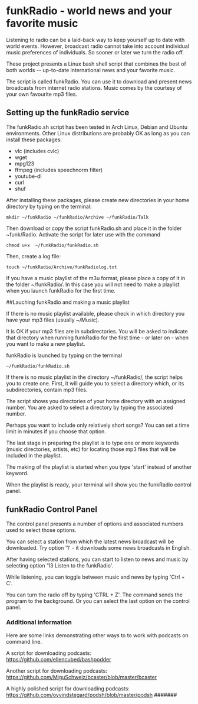# funkRadio - world news and your favorite music

Listening to radio can be a laid-back way to keep yourself up to date with world events. However, broadcast radio cannot take into account individual music preferences of individuals. So sooner or later we turn the radio off. 

These project presents a Linux bash shell script that combines the best of both worlds -- up-to-date international news and your favorite music.

The script is called funkRadio. You can use it to download and present news broadcasts from internet radio stations. Music comes by the courtesy of your own favourite mp3 files.

## Setting up the funkRadio service

The funkRadio.sh script has been tested in Arch Linux, Debian and Ubuntu environments. Other Linux distributions are probably OK as long as you can install these packages:

- vlc (includes cvlc)
- wget
- mpg123
- ffmpeg (includes speechnorm filter)
- youtube-dl
- curl
- shuf


After installing these packages, please create new directories in your home directory
by typing on the terminal:

	mkdir ~/funkRadio ~/funkRadio/Archive ~/funkRadio/Talk 

Then download or copy the script funkRadio.sh and place it in the folder ~funk/Radio. Activate the script for later use with the command 

	chmod u+x  ~/funkRadio/funkRadio.sh

Then, create a log file:

	touch ~/funkRadio/Archive/funkRadiolog.txt

If you have a music playlist of the m3u format, please place a copy of it in the folder ~/funkRadio/. In this case you will not need to make a playlist when you launch funkRadio for the first time.

##Lauching funkRadio and making a music playlist

If there is no music playlist available, please check in which directory you have your mp3 files (usually ~/Music). 

It is OK if your mp3 files are in subdirectories. You will be asked to indicate that directory when running funkRadio for the first time - or later on - when you want to make a new playlist.

funkRadio is launched by typing on the terminal

	~/funkRadio/funkRadio.sh

If there is no music playlist in the directory ~/funkRadio/, the script helps you to create one. First, it will guide you to select a directory which, or its subdirectories, contain mp3 files.

The script shows you directories of your home directory with an assigned number. You are asked to select a directory by typing the associated number. 

Perhaps you want to include only relatively short songs? You can set a time limit in minutes if you choose that option.

The last stage in preparing the playlist is to type one or more keywords (music directories, artists, etc)  for locating those mp3 files that will be included in the playlist. 

The making of the playlist is started when you type 'start' instead of another keyword.

When the playlist is ready, your terminal will show you the funkRadio control panel.


## funkRadio Control Panel

The control panel presents a number of options and associated numbers used to select those options.

You can select a station from which the latest news broadcast will be downloaded. Try option '1' - it downloads some news broadcasts in English.

After having selected stations, you can start to listen to news  and music by selecting option '13 Listen to the funkRadio'.

While listening, you can toggle  between music and news by typing 'Ctrl + C'. 

You can turn the radio off by typing 'CTRL + Z'. The command sends the program to the background.
Or you can select the last option on the control panel.

### Additional information

Here are some links demonstrating other ways to to work with
podcasts on command line.

A script for downloading podcasts:
https://github.com/ellencubed/bashpodder

Another script for downloading podcasts:
https://github.com/MiguSchweiz/bcaster/blob/master/bcaster

A highly polished script for downloading podcasts:
https://github.com/oyvindstegard/podsh/blob/master/podsh
#######
